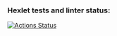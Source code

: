 ### Hexlet tests and linter status:
[![Actions Status](https://github.com/snegirevdv/python-project-83/actions/workflows/hexlet-check.yml/badge.svg)](https://github.com/snegirevdv/python-project-83/actions)